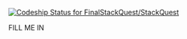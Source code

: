 [ ![Codeship Status for FinalStackQuest/StackQuest](https://app.codeship.com/projects/40a08260-1275-0135-6ca0-4ab51ac105bd/status?branch=master)](https://app.codeship.com/projects/217098)

FILL ME IN

